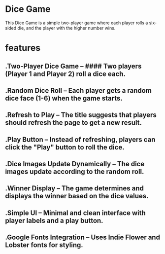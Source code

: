 # Dice Game
This Dice Game is a simple two-player game where each player rolls a six-sided die, and the player with the higher number wins.
# features
## .Two-Player Dice Game –  #### Two players (Player 1 and Player 2) roll a dice each.
## .Random Dice Roll – Each player gets a random dice face (1-6) when the game starts.
## .Refresh to Play – The title suggests that players should refresh the page to get a new result.
## .Play Button – Instead of refreshing, players can click the "Play" button to roll the dice.
## .Dice Images Update Dynamically – The dice images update according to the random roll.
## .Winner Display – The game determines and displays the winner based on the dice values.
## .Simple UI – Minimal and clean interface with player labels and a play button.
## .Google Fonts Integration – Uses Indie Flower and Lobster fonts for styling.
